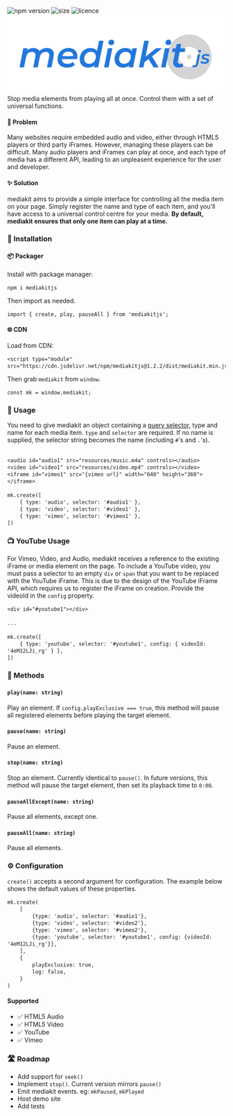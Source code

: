 ![npm version](https://img.shields.io/npm/v/mediakitjs?style=flat-square)  ![size](https://badgen.net/bundlephobia/minzip/mediakitjs?style=flat-square) ![licence](https://img.shields.io/npm/l/mediakitjs?style=flat-square)
![mediakit](img/mediakitLogo.png)
Stop media elements from playing all at once. Control them with a set of universal functions.

#### 💭 Problem
Many websites require embedded audio and video, either through HTML5 players or third party iFrames. However, managing these players can be difficult. Many audio players and iFrames can play at once, and each type of media has a different API, leading to an unpleasent experience for the user and developer.

#### ✨ Solution
mediakit aims to provide a simple interface for controlling all the media item on your page. Simply register the name and type of each item, and you'll have access to a universal control centre for your media. 
__By default, mediakit ensures that only one item can play at a time.__
### 💾 Installation
#### 📦 Packager
Install with package manager:
```
npm i mediakitjs
```
Then import as needed.
```$xslt
import { create, play, pauseAll } from 'mediakitjs';
```


#### 🌐 CDN

Load from CDN: 
```$xslt
<script type="module" src="https://cdn.jsdelivr.net/npm/mediakitjs@1.2.2/dist/mediakit.min.js</script>
```
Then grab `mediakit` from `window`.
```
const mk = window.mediakit;
```

### 🚀 Usage
You need to give mediakit an object containing a [query selector](https://developer.mozilla.org/en-US/docs/Web/API/Document/querySelector), type and name for each media item.
`type` and `selector` are required. If no name is supplied, the selector string becomes the name (including `#`'s and `.`'s).

```$xslt

<audio id="audio1" src="resources/music.m4a" controls></audio>
<video id="video1" src="resources/video.mp4" controls></video>
<iframe id="vimeo1" src="{vimeo url}" width="640" height="360"></iframe>

mk.create([
    { type: 'audio', selector: '#audio1' },
    { type: 'video', selector: '#video1' },
    { type: 'vimeo', selector: '#vimeo1' },
])
```

### 📺 YouTube Usage
For Vimeo, Video, and Audio, mediakit receives a reference to the existing iFrame or media element on the page.
To include a YouTube video, you must pass a selector to an empty `div` or `span` that you want to be replaced with the YouTube iFrame.
This is due to the design of the YouTube iFrame API, which requires us to register the iFrame on creation. Provide the videoId in the `config` property.
```
<div id="#youtube1"></div>

...

mk.create([
    { type: 'youtube', selector: '#youtube1', config: { videoId: '4eM12LJi_rg' } },
])
```

### 📖 Methods

#### `play(name: string)`
Play an element. If `config.playExclusive === true`, this method will pause all registered elements before playing the 
target element.

#### `pause(name: string)`
Pause an element. 

#### `stop(name: string)`
Stop an element. Currently identical to `pause()`. In future versions, this method will pause the target element, then
set its playback time to `0:00`. 

#### `pauseAllExcept(name: string)`
Pause all elements, except one. 

#### `pauseAll(name: string)`
Pause all elements.

### ⚙️ Configuration
`create()` accepts a second argument for configuration. The example below shows the default values of these properties.
```$xslt
mk.create(
    [
        {type: 'audio', selector: '#audio1'},
        {type: 'video', selector: '#video2'},
        {type: 'vimeo', selector: '#vimeo2'},
        {type: 'youtube', selector: '#youtube1', config: {videoId: '4eM12LJi_rg'}},
    ],
    {
        playExclusive: true,
        log: false,
    }
)
```
#### Supported 
- ✅ HTML5 Audio
- ✅ HTML5 Video
- ✅ YouTube
- ✅ Vimeo 


### 🛣️ Roadmap
- Add support for `seek()`
- Implement `stop()`. Current version mirrors `pause()`
- Emit mediakit events. eg: `mkPaused`, `mkPlayed` 
- Host demo site
- Add tests
